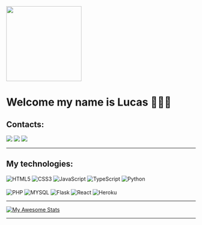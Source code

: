 <img src="https://user-images.githubusercontent.com/68930336/162159531-19a194a0-3e0c-4e09-b471-33cc6f316df1.png" width="200px">

# Welcome my name is Lucas  👨🏾‍💻


## Contacts:
<a href="https://www.linkedin.com/in/lucas-costa-a49a01219/" target='_blank'><img src='https://img.shields.io/badge/LinkedIn-000000?style=for-the-badge&logo=linkedin&logoColor=white'></a>
<a href="https://www.instagram.com/_lucasfdc/" target='_blank'><img src='https://img.shields.io/badge/Instagram-000000?style=for-the-badge&logo=instagram&logoColor=white'></a>
<a href="https://mail.google.com/mail/u/0/?fs=1&to=lfcosta0804@gmail.com&su=&body=&bcc=&tf=cm" target='_blank'><img src='https://img.shields.io/badge/Gmail-000000?style=for-the-badge&logo=gmail&logoColor=white'></a><hr>


## My technologies:
<div style="display: inline_block">
   <img align="center" alt="HTML5" src="https://img.shields.io/badge/HTML5-000000?style=for-the-badge&logo=html5&logoColor=white" />
   <img align="center" alt="CSS3" src="https://img.shields.io/badge/CSS3-000000?style=for-the-badge&logo=css3&logoColor=white" />
   <img align="center" alt="JavaScript" src="https://img.shields.io/badge/JavaScript-000000?style=for-the-badge&logo=javascript&logoColor=white"/>
   <img align="center" alt="TypeScript" src="https://img.shields.io/badge/TypeScript-000000?style=for-the-badge&logo=typescript&logoColor=white"/>
   <img align="center" alt="Python" src="https://img.shields.io/badge/Python-000000?style=for-the-badge&logo=python&logoColor=white"/><br><br>
   <img align="center" alt="PHP" src="https://img.shields.io/badge/PHP-000000?style=for-the-badge&logo=php&logoColor=white"/>
   <img align="center" alt="MYSQL" src="https://img.shields.io/badge/MySQL-000000?style=for-the-badge&logo=mysql&logoColor=white"/>
   <img align="center" alt="Flask" src="https://img.shields.io/badge/Flask-000000?style=for-the-badge&logo=flask&logoColor=white"/>
   <img align="center" alt="React" src="https://img.shields.io/badge/React-000?style=for-the-badge&logo=react&logoColor=white"/>
   <img align="center" alt="Heroku" src="https://img.shields.io/badge/Heroku-000000?style=for-the-badge&logo=heroku&logoColor=white"/>
</div><hr>

[![My Awesome Stats](https://awesome-github-stats.azurewebsites.net/user-stats/lucasdwn?cardType=github&theme=react)](https://git.io/awesome-stats-card)
<hr>


